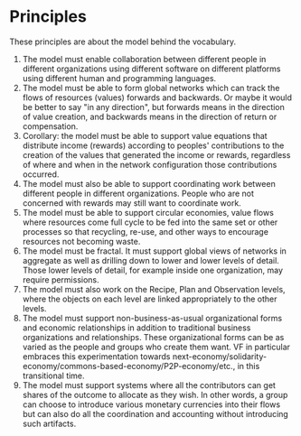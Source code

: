 # Principles

These principles are about the model behind the vocabulary.

1. The model must enable collaboration between different people in different organizations using different software on different platforms using different human and programming languages.
2. The model must be able to form global networks which can track the flows of resources (values) forwards and backwards. Or maybe it would be better to say "in any direction", but forwards means in the direction of value creation, and backwards means in the direction of return or compensation.
3. Corollary: the model must be able to support value equations that distribute income (rewards) according to peoples' contributions to the creation of the values that generated the income or rewards, regardless of where and when in the network configuration those contributions occurred.
4. The model must also be able to support coordinating work between different people in different organizations. People who are not concerned with rewards may still want to coordinate work.
5. The model must be able to support circular economies, value flows where resources come full cycle to be fed into the same set or other processes so that recycling, re-use, and other ways to encourage resources not becoming waste.
5. The model must be fractal. It must support global views of networks in aggregate as well as drilling down to lower and lower levels of detail. Those lower levels of detail, for example inside one organization, may require permissions.
6. The model must also work on the Recipe, Plan and Observation levels, where the objects on each level are linked appropriately to the other levels.
7. The model must support non-business-as-usual organizational forms and economic relationships in addition to traditional business organizations and relationships. These organizational forms can be as varied as the people and groups who create them want. VF in particular embraces this experimentation towards next-economy/solidarity-economy/commons-based-economy/P2P-economy/etc., in this transitional time.
8. The model must support systems where all the contributors can get shares of the outcome to allocate as they wish. In other words, a group can choose to introduce various monetary currencies into their flows but can also do all the coordination and accounting without introducing such artifacts.
